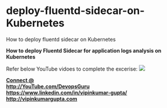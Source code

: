 # deploy-fluentd-sidecar-on-Kubernetes
How to deploy fluentd sidecar on Kubernetes

<b> How to deploy Fluentd Sidecar for application logs analysis on Kubernetes </b> <br>
   
 Refer below YouTube vidoes to complete the excerise:
[![](http://img.youtube.com/vi/peKW3jQXBf4/0.jpg)](http://www.youtube.com/watch?v=peKW3jQXBf4 "")

<b><u> Connect @ </u></b><br>
<b> http://YouTube.com/DevopsGuru </b> <br>
<b> https://www.linkedin.com/in/vipinkumar-gupta/ </b> <br>
<b> http://vipinkumargupta.com </b> <br>
